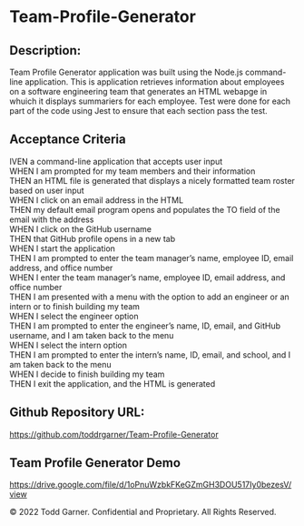 # Team-Profile-Generator


## Description:

Team Profile Generator application was built using the Node.js command-line application. This is application retrieves information about employees on a software engineering team that generates an HTML webapge in whuich it displays summariers for each employee. Test were done for each part of the code using Jest to ensure that each section pass the test.

## Acceptance Criteria
IVEN a command-line application that accepts user input <br>
WHEN I am prompted for my team members and their information <br>
THEN an HTML file is generated that displays a nicely formatted team roster based on user input <br>
WHEN I click on an email address in the HTML <br>
THEN my default email program opens and populates the TO field of the email with the address <br>
WHEN I click on the GitHub username <br>
THEN that GitHub profile opens in a new tab <br>
WHEN I start the application <br>
THEN I am prompted to enter the team manager’s name, employee ID, email address, and office number <br>
WHEN I enter the team manager’s name, employee ID, email address, and office number <br>
THEN I am presented with a menu with the option to add an engineer or an intern or to finish building my team <br>
WHEN I select the engineer option <br>
THEN I am prompted to enter the engineer’s name, ID, email, and GitHub username, and I am taken back to the menu <br>
WHEN I select the intern option <br>
THEN I am prompted to enter the intern’s name, ID, email, and school, and I am taken back to the menu <br>
WHEN I decide to finish building my team <br>
THEN I exit the application, and the HTML is generated <br>



## Github Repository URL:

https://github.com/toddrgarner/Team-Profile-Generator

## Team Profile Generator Demo

https://drive.google.com/file/d/1oPnuWzbkFKeGZmGH3DOU517Iy0bezesV/view

© 2022 Todd Garner. Confidential and Proprietary. All Rights Reserved.